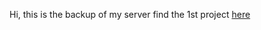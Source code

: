 Hi, this is the backup of my server
find the 1st project [here](https://stpaul.multipurpose-server.workers.dev/)
